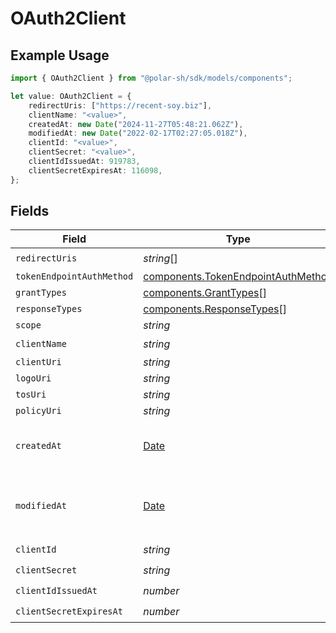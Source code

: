 # OAuth2Client

## Example Usage

```typescript
import { OAuth2Client } from "@polar-sh/sdk/models/components";

let value: OAuth2Client = {
    redirectUris: ["https://recent-soy.biz"],
    clientName: "<value>",
    createdAt: new Date("2024-11-27T05:48:21.062Z"),
    modifiedAt: new Date("2022-02-17T02:27:05.018Z"),
    clientId: "<value>",
    clientSecret: "<value>",
    clientIdIssuedAt: 919783,
    clientSecretExpiresAt: 116098,
};
```

## Fields

| Field                                                                                         | Type                                                                                          | Required                                                                                      | Description                                                                                   |
| --------------------------------------------------------------------------------------------- | --------------------------------------------------------------------------------------------- | --------------------------------------------------------------------------------------------- | --------------------------------------------------------------------------------------------- |
| `redirectUris`                                                                                | *string*[]                                                                                    | :heavy_check_mark:                                                                            | N/A                                                                                           |
| `tokenEndpointAuthMethod`                                                                     | [components.TokenEndpointAuthMethod](../../models/components/tokenendpointauthmethod.md)      | :heavy_minus_sign:                                                                            | N/A                                                                                           |
| `grantTypes`                                                                                  | [components.GrantTypes](../../models/components/granttypes.md)[]                              | :heavy_minus_sign:                                                                            | N/A                                                                                           |
| `responseTypes`                                                                               | [components.ResponseTypes](../../models/components/responsetypes.md)[]                        | :heavy_minus_sign:                                                                            | N/A                                                                                           |
| `scope`                                                                                       | *string*                                                                                      | :heavy_minus_sign:                                                                            | N/A                                                                                           |
| `clientName`                                                                                  | *string*                                                                                      | :heavy_check_mark:                                                                            | N/A                                                                                           |
| `clientUri`                                                                                   | *string*                                                                                      | :heavy_minus_sign:                                                                            | N/A                                                                                           |
| `logoUri`                                                                                     | *string*                                                                                      | :heavy_minus_sign:                                                                            | N/A                                                                                           |
| `tosUri`                                                                                      | *string*                                                                                      | :heavy_minus_sign:                                                                            | N/A                                                                                           |
| `policyUri`                                                                                   | *string*                                                                                      | :heavy_minus_sign:                                                                            | N/A                                                                                           |
| `createdAt`                                                                                   | [Date](https://developer.mozilla.org/en-US/docs/Web/JavaScript/Reference/Global_Objects/Date) | :heavy_check_mark:                                                                            | Creation timestamp of the object.                                                             |
| `modifiedAt`                                                                                  | [Date](https://developer.mozilla.org/en-US/docs/Web/JavaScript/Reference/Global_Objects/Date) | :heavy_check_mark:                                                                            | Last modification timestamp of the object.                                                    |
| `clientId`                                                                                    | *string*                                                                                      | :heavy_check_mark:                                                                            | N/A                                                                                           |
| `clientSecret`                                                                                | *string*                                                                                      | :heavy_check_mark:                                                                            | N/A                                                                                           |
| `clientIdIssuedAt`                                                                            | *number*                                                                                      | :heavy_check_mark:                                                                            | N/A                                                                                           |
| `clientSecretExpiresAt`                                                                       | *number*                                                                                      | :heavy_check_mark:                                                                            | N/A                                                                                           |